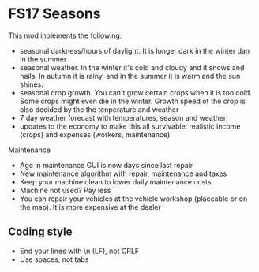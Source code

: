# FS17 Seasons

This mod inplements the following:
- seasonal darkness/hours of daylight. It is longer dark in the winter dan in the summer
- seasonal weather. In the winter it's cold and cloudy and it snows and hails. In autumn it is rainy, and in the summer it is warm and the sun shines.
- seasonal crop growth. You can't grow certain crops when it is too cold. Some crops might even die in the winter. Growth speed of the crop is also decided by the the tenperature and weather
- 7 day weather forecast with temperatures, season and weather
- updates to the economy to make this all survivable: realistic income (crops) and expenses (workers, maintenance)

Maintenance
- Age in maintenance GUI is now days since last repair
- New maintenance algorithm with repair, maintenance and taxes
- Keep your machine clean to lower daily maintenance costs
- Machine not used? Pay less
- You can repair your vehicles at the vehicle workshop (placeable or on the map). It is more expensive at the dealer


## Coding style

- End your lines with \n (LF), not CRLF
- Use spaces, not tabs
